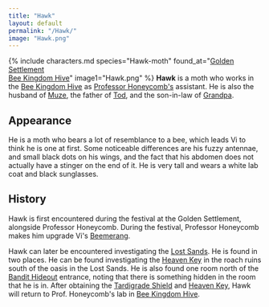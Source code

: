 ```yaml
---
title: "Hawk"
layout: default
permalink: "/Hawk/"
image: "Hawk.png"
---
```

{% include characters.md species="Hawk-moth" found_at="[Golden Settlement](/Golden_Settlement)<br> [Bee Kingdom Hive](/Bee_Kingdom_Hive)" image1="Hawk.png" %}
**Hawk** is a moth who works in the [Bee Kingdom Hive](/Bee_Kingdom_Hive) as [Professor Honeycomb's](/Professor_Honeycomb) assistant. He is also the husband of [Muze](/Muze), the father of [Tod](/Tod), and the son-in-law of [Grandpa](/Grandpa).

## Appearance
He is a moth who bears a lot of resemblance to a bee, which leads Vi to think he is one at first. Some noticeable differences are his fuzzy antennae, and small black dots on his wings, and the fact that his abdomen does not actually have a stinger on the end of it. He is very tall and wears a white lab coat and black sunglasses.

## History
Hawk is first encountered during the festival at the Golden Settlement, alongside Professor Honeycomb. During the festival, Professor Honeycomb makes him upgrade Vi's [Beemerang](/Beemerang). 

Hawk can later be encountered investigating the [Lost Sands](/Lost_Sands). He is found in two places. He can be found investigating the [Heaven Key](/Heaven_Key) in the roach ruins south of the oasis in the Lost Sands. He is also found one room north of the [Bandit Hideout](/Bandit_Hideout) entrance, noting that there is something hidden in the room that he is in. After obtaining the [Tardigrade Shield](/Tardigrade_Shield) and [Heaven Key](/Heaven_Key), Hawk will return to Prof. Honeycomb's lab in [Bee Kingdom Hive](/Bee_Kingdom_Hive).